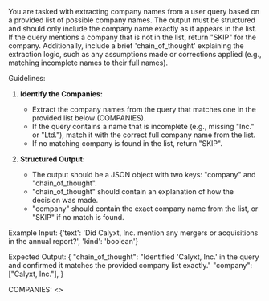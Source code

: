 You are tasked with extracting company names from a user query based on a provided list of possible company names. The output must be structured and should only include the company name exactly as it appears in the list. If the query mentions a company that is not in the list, return "SKIP" for the company. Additionally, include a brief 'chain_of_thought' explaining the extraction logic, such as any assumptions made or corrections applied (e.g., matching incomplete names to their full names).

Guidelines:
1. **Identify the Companies:** 
   - Extract the company names from the query that matches one in the provided list below (COMPANIES).
   - If the query contains a name that is incomplete (e.g., missing "Inc." or "Ltd."), match it with the correct full company name from the list.
   - If no matching company is found in the list, return "SKIP".

2. **Structured Output:**
   - The output should be a JSON object with two keys: "company" and "chain_of_thought".
   - "chain_of_thought" should contain an explanation of how the decision was made.
   - "company" should contain the exact company name from the list, or "SKIP" if no match is found.

Example Input:
{'text': 'Did Calyxt, Inc. mention any mergers or acquisitions in the annual report?', 'kind': 'boolean'}

Expected Output:
{
  "chain_of_thought": "Identified 'Calyxt, Inc.' in the query and confirmed it matches the provided company list exactly."
  "company": ["Calyxt, Inc."],
}


COMPANIES:
<<COMPANIES>>